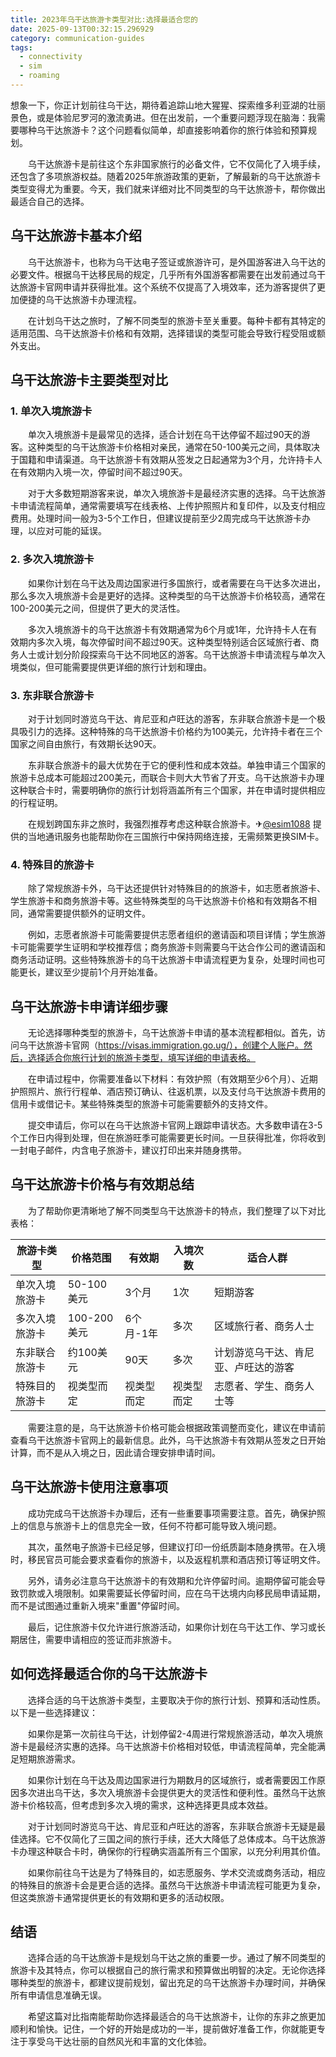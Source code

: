 ```yaml
---
title: 2023年乌干达旅游卡类型对比:选择最适合您的
date: 2025-09-13T00:32:15.296929
category: communication-guides
tags:
  - connectivity
  - sim
  - roaming
---
```


想象一下，你正计划前往乌干达，期待着追踪山地大猩猩、探索维多利亚湖的壮丽景色，或是体验尼罗河的激流勇进。但在出发前，一个重要问题浮现在脑海：我需要哪种乌干达旅游卡？这个问题看似简单，却直接影响着你的旅行体验和预算规划。

　　乌干达旅游卡是前往这个东非国家旅行的必备文件，它不仅简化了入境手续，还包含了多项旅游权益。随着2025年旅游政策的更新，了解最新的乌干达旅游卡类型变得尤为重要。今天，我们就来详细对比不同类型的乌干达旅游卡，帮你做出最适合自己的选择。

## 乌干达旅游卡基本介绍

　　乌干达旅游卡，也称为乌干达电子签证或旅游许可，是外国游客进入乌干达的必要文件。根据乌干达移民局的规定，几乎所有外国游客都需要在出发前通过乌干达旅游卡官网申请并获得批准。这个系统不仅提高了入境效率，还为游客提供了更加便捷的乌干达旅游卡办理流程。

　　在计划乌干达之旅时，了解不同类型的旅游卡至关重要。每种卡都有其特定的适用范围、乌干达旅游卡价格和有效期，选择错误的类型可能会导致行程受阻或额外支出。

## 乌干达旅游卡主要类型对比

### 1. 单次入境旅游卡

　　单次入境旅游卡是最常见的选择，适合计划在乌干达停留不超过90天的游客。这种类型的乌干达旅游卡价格相对亲民，通常在50-100美元之间，具体取决于国籍和申请渠道。乌干达旅游卡有效期从签发之日起通常为3个月，允许持卡人在有效期内入境一次，停留时间不超过90天。

　　对于大多数短期游客来说，单次入境旅游卡是最经济实惠的选择。乌干达旅游卡申请流程简单，通常需要填写在线表格、上传护照照片和复印件，以及支付相应费用。处理时间一般为3-5个工作日，但建议提前至少2周完成乌干达旅游卡办理，以应对可能的延误。

### 2. 多次入境旅游卡

　　如果你计划在乌干达及周边国家进行多国旅行，或者需要在乌干达多次进出，那么多次入境旅游卡会是更好的选择。这种类型的乌干达旅游卡价格较高，通常在100-200美元之间，但提供了更大的灵活性。

　　多次入境旅游卡的乌干达旅游卡有效期通常为6个月或1年，允许持卡人在有效期内多次入境，每次停留时间不超过90天。这种类型特别适合区域旅行者、商务人士或计划分阶段探索乌干达不同地区的游客。乌干达旅游卡申请流程与单次入境类似，但可能需要提供更详细的旅行计划和理由。

### 3. 东非联合旅游卡

　　对于计划同时游览乌干达、肯尼亚和卢旺达的游客，东非联合旅游卡是一个极具吸引力的选择。这种特殊的乌干达旅游卡价格约为100美元，允许持卡者在三个国家之间自由旅行，有效期长达90天。

　　东非联合旅游卡的最大优势在于它的便利性和成本效益。单独申请三个国家的旅游卡总成本可能超过200美元，而联合卡则大大节省了开支。乌干达旅游卡办理这种联合卡时，需要明确你的旅行计划将涵盖所有三个国家，并在申请时提供相应的行程证明。

　　在规划跨国东非之旅时，我强烈推荐考虑这种联合旅游卡。✈[@esim1088](https://t.me/s/esim1088) 提供的当地通讯服务也能帮助你在三国旅行中保持网络连接，无需频繁更换SIM卡。

### 4. 特殊目的旅游卡

　　除了常规旅游卡外，乌干达还提供针对特殊目的的旅游卡，如志愿者旅游卡、学生旅游卡和商务旅游卡等。这些特殊类型的乌干达旅游卡价格和有效期各不相同，通常需要提供额外的证明文件。

　　例如，志愿者旅游卡可能需要提供志愿者组织的邀请函和项目详情；学生旅游卡可能需要学生证明和学校推荐信；商务旅游卡则需要乌干达合作公司的邀请函和商务活动证明。这些特殊旅游卡的乌干达旅游卡申请流程更为复杂，处理时间也可能更长，建议至少提前1个月开始准备。

## 乌干达旅游卡申请详细步骤

　　无论选择哪种类型的旅游卡，乌干达旅游卡申请的基本流程都相似。首先，访问乌干达旅游卡官网（https://visas.immigration.go.ug/），创建个人账户。然后，选择适合你旅行计划的旅游卡类型，填写详细的申请表格。

　　在申请过程中，你需要准备以下材料：有效护照（有效期至少6个月）、近期护照照片、旅行行程单、酒店预订确认、往返机票，以及支付乌干达旅游卡费用的信用卡或借记卡。某些特殊类型的旅游卡可能需要额外的支持文件。

　　提交申请后，你可以在乌干达旅游卡官网上跟踪申请状态。大多数申请在3-5个工作日内得到处理，但在旅游旺季可能需要更长时间。一旦获得批准，你将收到一封电子邮件，内含电子旅游卡，建议打印出来并随身携带。

## 乌干达旅游卡价格与有效期总结

　　为了帮助你更清晰地了解不同类型乌干达旅游卡的特点，我们整理了以下对比表格：

| 旅游卡类型 | 价格范围 | 有效期 | 入境次数 | 适合人群 |
|---------|--------|--------|---------|--------|
| 单次入境旅游卡 | 50-100美元 | 3个月 | 1次 | 短期游客 |
| 多次入境旅游卡 | 100-200美元 | 6个月-1年 | 多次 | 区域旅行者、商务人士 |
| 东非联合旅游卡 | 约100美元 | 90天 | 多次 | 计划游览乌干达、肯尼亚、卢旺达的游客 |
| 特殊目的旅游卡 | 视类型而定 | 视类型而定 | 视类型而定 | 志愿者、学生、商务人士等 |

　　需要注意的是，乌干达旅游卡价格可能会根据政策调整而变化，建议在申请前查看乌干达旅游卡官网上的最新信息。此外，乌干达旅游卡有效期从签发之日开始计算，而不是从入境之日，因此请合理安排申请时间。

## 乌干达旅游卡使用注意事项

　　成功完成乌干达旅游卡办理后，还有一些重要事项需要注意。首先，确保护照上的信息与旅游卡上的信息完全一致，任何不符都可能导致入境问题。

　　其次，虽然电子旅游卡已经足够，但建议打印一份纸质副本随身携带。在入境时，移民官员可能会要求查看你的旅游卡，以及返程机票和酒店预订等证明文件。

　　另外，请务必注意乌干达旅游卡的有效期和允许停留时间。逾期停留可能会导致罚款或入境限制。如果需要延长停留时间，应在乌干达境内向移民局申请延期，而不是试图通过重新入境来"重置"停留时间。

　　最后，记住旅游卡仅允许进行旅游活动，如果你计划在乌干达工作、学习或长期居住，需要申请相应的签证而非旅游卡。

## 如何选择最适合你的乌干达旅游卡

　　选择合适的乌干达旅游卡类型，主要取决于你的旅行计划、预算和活动性质。以下是一些选择建议：

　　如果你是第一次前往乌干达，计划停留2-4周进行常规旅游活动，单次入境旅游卡是最经济实惠的选择。乌干达旅游卡价格相对较低，申请流程简单，完全能满足短期旅游需求。

　　如果你计划在乌干达及周边国家进行为期数月的区域旅行，或者需要因工作原因多次进出乌干达，多次入境旅游卡会提供更大的灵活性和便利性。虽然乌干达旅游卡价格较高，但考虑到多次入境的需求，这种选择更具成本效益。

　　对于计划同时游览乌干达、肯尼亚和卢旺达的游客，东非联合旅游卡无疑是最佳选择。它不仅简化了三国之间的旅行手续，还大大降低了总体成本。乌干达旅游卡办理这种联合卡时，确保你的行程确实涵盖所有三个国家，以充分利用其价值。

　　如果你前往乌干达是为了特殊目的，如志愿服务、学术交流或商务活动，相应的特殊目的旅游卡会是更合适的选择。虽然乌干达旅游卡申请流程可能更为复杂，但这类旅游卡通常提供更长的有效期和更多的活动权限。

## 结语

　　选择合适的乌干达旅游卡是规划乌干达之旅的重要一步。通过了解不同类型的旅游卡及其特点，你可以根据自己的旅行需求和预算做出明智的决定。无论你选择哪种类型的旅游卡，都建议提前规划，留出充足的乌干达旅游卡办理时间，并确保所有申请信息准确无误。

　　希望这篇对比指南能帮助你选择最适合的乌干达旅游卡，让你的东非之旅更加顺利和愉快。记住，一个好的开始是成功的一半，提前做好准备工作，你就能更专注于享受乌干达壮丽的自然风光和丰富的文化体验。